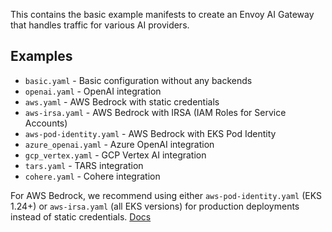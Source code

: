 This contains the basic example manifests to create an Envoy AI Gateway that handles
traffic for various AI providers.

## Examples

- `basic.yaml` - Basic configuration without any backends
- `openai.yaml` - OpenAI integration
- `aws.yaml` - AWS Bedrock with static credentials
- `aws-irsa.yaml` - AWS Bedrock with IRSA (IAM Roles for Service Accounts)
- `aws-pod-identity.yaml` - AWS Bedrock with EKS Pod Identity
- `azure_openai.yaml` - Azure OpenAI integration
- `gcp_vertex.yaml` - GCP Vertex AI integration
- `tars.yaml` - TARS integration
- `cohere.yaml` - Cohere integration

For AWS Bedrock, we recommend using either `aws-pod-identity.yaml` (EKS 1.24+) or
`aws-irsa.yaml` (all EKS versions) for production deployments instead of static credentials. [Docs](https://docs.aws.amazon.com/eks/latest/best-practices/identity-and-access-management.html#_identities_and_credentials_for_eks_pods)
